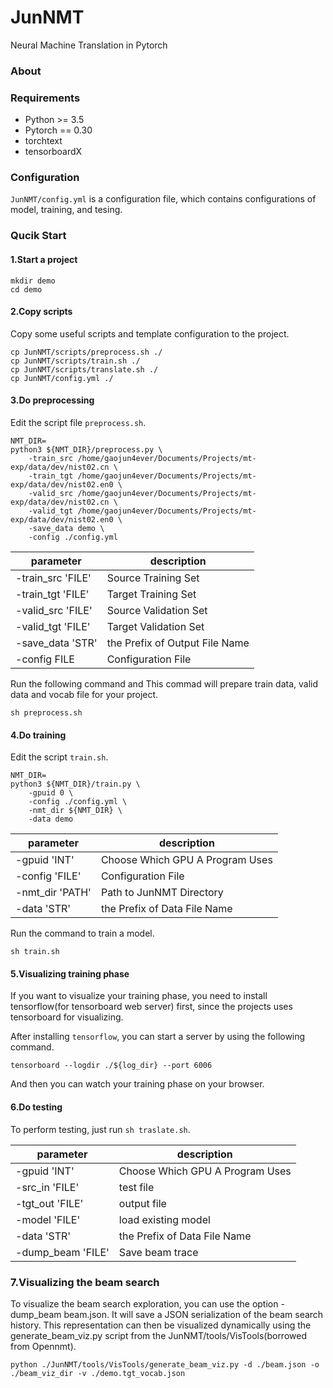 # JunNMT
Neural Machine Translation in Pytorch

### About


### Requirements
- Python >= 3.5
- Pytorch == 0.30
- torchtext
- tensorboardX

### Configuration
`JunNMT/config.yml` is a configuration file, which contains configurations of model, training, and tesing.

### Qucik Start

#### 1.Start a project

```
mkdir demo
cd demo
```

#### 2.Copy scripts
Copy some useful scripts and template configuration to the project.

```
cp JunNMT/scripts/preprocess.sh ./
cp JunNMT/scripts/train.sh ./
cp JunNMT/scripts/translate.sh ./
cp JunNMT/config.yml ./
```
#### 3.Do preprocessing

Edit the script file `preprocess.sh`.

```
NMT_DIR= 
python3 ${NMT_DIR}/preprocess.py \
    -train_src /home/gaojun4ever/Documents/Projects/mt-exp/data/dev/nist02.cn \
    -train_tgt /home/gaojun4ever/Documents/Projects/mt-exp/data/dev/nist02.en0 \
    -valid_src /home/gaojun4ever/Documents/Projects/mt-exp/data/dev/nist02.cn \
    -valid_tgt /home/gaojun4ever/Documents/Projects/mt-exp/data/dev/nist02.en0 \
    -save_data demo \
    -config ./config.yml
```

| parameter     | description |
|---            |--- |
| -train_src 'FILE' |  Source Training Set |
| -train_tgt 'FILE' |  Target Training Set |
| -valid_src 'FILE' |  Source Validation Set |
| -valid_tgt 'FILE' |  Target Validation Set |
| -save_data 'STR'  |  the Prefix of Output File Name |
| -config FILE    |  Configuration File |

Run the following command and This commad will prepare train data, valid data and vocab file for your project.

```
sh preprocess.sh
```


#### 4.Do training
Edit the script `train.sh`.

```
NMT_DIR=
python3 ${NMT_DIR}/train.py \
    -gpuid 0 \
    -config ./config.yml \
    -nmt_dir ${NMT_DIR} \
    -data demo
```

| parameter     | description |
|---            |---          |
| -gpuid 'INT'    |  Choose Which GPU A Program Uses |
| -config 'FILE'  |  Configuration File |
| -nmt_dir 'PATH' |  Path to JunNMT Directory |
| -data 'STR'     |  the Prefix of Data File Name |

Run the command to train a model.

```
sh train.sh
```

#### 5.Visualizing training phase
If you want to visualize your training phase, you need to install tensorflow(for tensorboard web server) first, since the projects uses tensorboard for visualizing.

After installing `tensorflow`, you can start a server by using the following command.

```
tensorboard --logdir ./${log_dir} --port 6006
```

And then you can watch your training phase on your browser.

#### 6.Do testing
To perform testing, just run `sh traslate.sh`.

| parameter     | description |
|---            |--- |
| -gpuid 'INT'    |  Choose Which GPU A Program Uses |
| -src_in 'FILE'  |  test file |
| -tgt_out 'FILE' |  output file    |
| -model 'FILE'   |  load existing model |
| -data 'STR'     |  the Prefix of Data File Name |
| -dump_beam 'FILE'|  Save  beam trace |
### 7.Visualizing the beam search
To visualize the beam search exploration, you can use the option -dump_beam beam.json. It will save a JSON serialization of the beam search history.
This representation can then be visualized dynamically using the generate_beam_viz.py script from the JunNMT/tools/VisTools(borrowed from Opennmt).
```
python ./JunNMT/tools/VisTools/generate_beam_viz.py -d ./beam.json -o ./beam_viz_dir -v ./demo.tgt_vocab.json
```
